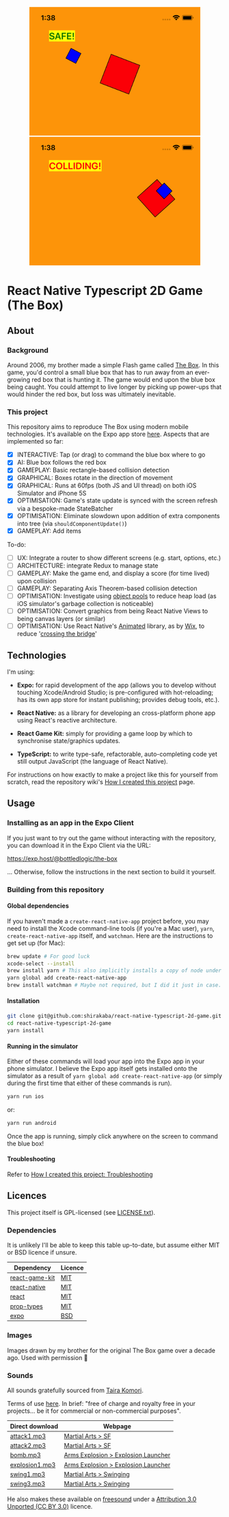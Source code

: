 <div align="center">
    <img src="screenshots/safe.png" width="400" />
    <img src="screenshots/colliding.png" width="400" />
</div>

# React Native Typescript 2D Game (The Box)

## About

### Background

Around 2006, my brother made a simple Flash game called [The Box](https://birchlabs.co.uk/legacy/TheBox.html). In this game, you'd control a small blue box that has to run away from an ever-growing red box that is hunting it. The game would end upon the blue box being caught. You could attempt to live longer by picking up power-ups that would hinder the red box, but loss was ultimately inevitable.

### This project

This repository aims to reproduce The Box using modern mobile technologies. It's available on the Expo app store [here](https://expo.io/@bottledlogic/the-box). Aspects that are implemented so far:

- [x] INTERACTIVE: Tap (or drag) to command the blue box where to go
- [x] AI: Blue box follows the red box  
- [x] GAMEPLAY: Basic rectangle-based collision detection  
- [x] GRAPHICAL: Boxes rotate in the direction of movement 
- [x] GRAPHICAL: Runs at 60fps (both JS and UI thread) on both iOS Simulator and iPhone 5S
- [x] OPTIMISATION: Game's state update is synced with the screen refresh via a bespoke-made StateBatcher
- [x] OPTIMISATION: Eliminate slowdown upon addition of extra components into tree (via `shouldComponentUpdate()`)
- [x] GAMEPLAY: Add items

To-do:

- [ ] UX: Integrate a router to show different screens (e.g. start, options, etc.)
- [ ] ARCHITECTURE: integrate Redux to manage state
- [ ] GAMEPLAY: Make the game end, and display a score (for time lived) upon collision
- [ ] GAMEPLAY: Separating Axis Theorem-based collision detection
- [ ] OPTIMISATION: Investigate using [object pools](https://www.html5rocks.com/en/tutorials/speed/static-mem-pools/) to reduce heap load (as iOS simulator's garbage collection is noticeable)
- [ ] OPTIMISATION: Convert graphics from being React Native Views to being canvas layers (or similar)
- [ ] OPTIMISATION: Use React Native's [Animated](https://facebook.github.io/react-native/docs/animated.html) library, as by [Wix](https://github.com/wix-incubator/rn-perf-experiments2/blob/master/src/AnimatedScrollView.js), to reduce '[crossing the bridge](https://www.youtube.com/watch?v=OmiXlJ4ZzAo)'

## Technologies

I'm using:

* **Expo:** for rapid development of the app (allows you to develop without touching Xcode/Android Studio; is pre-configured with hot-reloading; has its own app store for instant publishing; provides debug tools, etc.).

* **React Native:** as a library for developing an cross-platform phone app using React's reactive architecture.

* **React Game Kit:** simply for providing a game loop by which to synchronise state/graphics updates.

* **TypeScript:** to write type-safe, refactorable, auto-completing code yet still output JavaScript (the language of React Native).

For instructions on how exactly to make a project like this for yourself from scratch, read the repository wiki's [How I created this project](https://github.com/shirakaba/react-native-typescript-2d-game/wiki/How-I-created-this-project) page.
 

## Usage

### Installing as an app in the Expo Client

If you just want to try out the game without interacting with the repository, you can download it in the Expo Client via the URL:

https://exp.host/@bottledlogic/the-box

... Otherwise, follow the instructions in the next section to build it yourself.

### Building from this repository

#### Global dependencies

If you haven't made a `create-react-native-app` project before, you may need to install the Xcode command-line tools (if you're a Mac user), `yarn`, `create-react-native-app` itself, and `watchman`. Here are the instructions to get set up (for Mac):

```bash
brew update # For good luck
xcode-select --install
brew install yarn # This also implicitly installs a copy of node under brew (without npm)
yarn global add create-react-native-app
brew install watchman # Maybe not required, but I did it just in case.
```

#### Installation

```bash
git clone git@github.com:shirakaba/react-native-typescript-2d-game.git
cd react-native-typescript-2d-game
yarn install
```

#### Running in the simulator

Either of these commands will load your app into the Expo app in your phone simulator. I believe the Expo app itself gets installed onto the simulator as a result of `yarn global add create-react-native-app` (or simply during the first time that either of these commands is run).

```bash
yarn run ios
```

or:

```bash
yarn run android
```

Once the app is running, simply click anywhere on the screen to command the blue box! 

#### Troubleshooting

Refer to [How I created this project: Troubleshooting](https://github.com/shirakaba/react-native-typescript-2d-game/wiki/How-I-created-this-project#Troubleshooting)

## Licences

This project itself is GPL-licensed (see [LICENSE.txt](LICENSE.txt)).

### Dependencies

It is unlikely I'll be able to keep this table up-to-date, but assume either MIT or BSD licence if unsure.

| Dependency  | Licence |
| ------------- | ------------- |
| [react-game-kit](https://github.com/FormidableLabs/react-game-kit)  | [MIT](https://github.com/FormidableLabs/react-game-kit/blob/master/LICENSE.md)  |
| [react-native](https://github.com/facebook/react-native)  | [MIT](https://github.com/facebook/react-native/blob/master/LICENSE)  |
| [react](https://github.com/facebook/react)  | [MIT](https://github.com/facebook/react/blob/master/LICENSE)  |
| [prop-types](https://github.com/facebook/prop-types)  | [MIT](https://github.com/facebook/prop-types/blob/master/LICENSE)  |
| [expo](https://github.com/expo/expo)  | [BSD](https://github.com/expo/expo/blob/master/LICENSE)  |

### Images

Images drawn by my brother for the original The Box game over a decade ago. Used with permission 🤡

### Sounds

All sounds gratefully sourced from [Taira Komori](http://taira-komori.jpn.org/freesounden.html).

Terms of use [here](http://taira-komori.jpn.org/freesounden.html). In brief: "free of charge and royalty free in your projects... be it for commercial or non-commercial purposes".

| Direct download  | Webpage |
| ------------- | ------------- |
| [attack1.mp3](http://taira-komori.jpn.org/sound_os/attack01/attack1.mp3)  | [Martial Arts > SF](http://taira-komori.jpn.org/attack01en.html)  |
| [attack2.mp3](http://taira-komori.jpn.org/sound_os/attack01/attack2.mp3)  | [Martial Arts > SF](http://taira-komori.jpn.org/attack01en.html)  |
| [bomb.mp3](http://taira-komori.jpn.org/sound_os/arms01/bomb.mp3)  | [Arms Explosion > Explosion,Launcher](http://taira-komori.jpn.org/arms01en.html)  |
| [explosion1.mp3](http://taira-komori.jpn.org/sound_os/arms01/explosion1.mp3)  | [Arms Explosion > Explosion,Launcher](http://taira-komori.jpn.org/arms01en.html)  |
| [swing1.mp3](http://taira-komori.jpn.org/sound_os/attack01/swing1.mp3)  | [Martial Arts > Swinging](http://taira-komori.jpn.org/attack01en.html)  |
| [swing3.mp3](http://taira-komori.jpn.org/sound_os/attack01/swing1.mp3)  | [Martial Arts > Swinging](http://taira-komori.jpn.org/attack01en.html)  |

He also makes these available on [freesound](https://freesound.org/people/Taira%20Komori/) under a [Attribution 3.0 Unported (CC BY 3.0)](https://creativecommons.org/licenses/by/3.0/) licence.